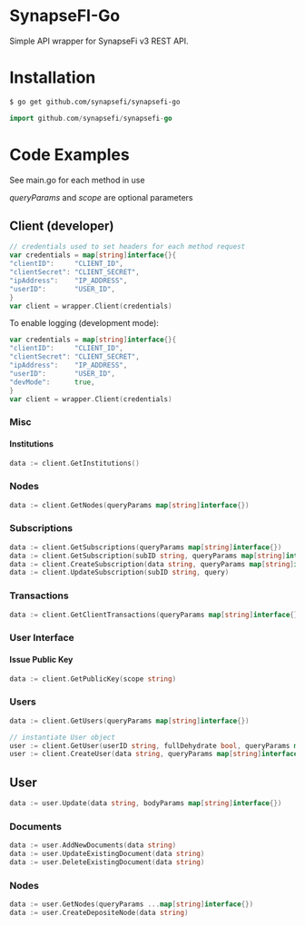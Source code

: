 # SynapseFI-Go
Simple API wrapper for SynapseFi v3 REST API.

# Installation
```bash
$ go get github.com/synapsefi/synapsefi-go
```

```go
import github.com/synapsefi/synapsefi-go
```

# Code Examples

See main.go for each method in use

*queryParams* and *scope* are optional parameters

## Client (developer)

```go
// credentials used to set headers for each method request
var credentials = map[string]interface{}{
"clientID":     "CLIENT_ID",
"clientSecret": "CLIENT_SECRET",
"ipAddress":    "IP_ADDRESS",
"userID":       "USER_ID",
}
var client = wrapper.Client(credentials)
```

To enable logging (development mode):

```go
var credentials = map[string]interface{}{
"clientID":     "CLIENT_ID",
"clientSecret": "CLIENT_SECRET",
"ipAddress":    "IP_ADDRESS",
"userID":       "USER_ID",
"devMode":      true,
}
var client = wrapper.Client(credentials)
```

### Misc

#### Institutions

```go
data := client.GetInstitutions()
```

### Nodes

```go
data := client.GetNodes(queryParams map[string]interface{})
```

### Subscriptions

```go
data := client.GetSubscriptions(queryParams map[string]interface{})
data := client.GetSubscription(subID string, queryParams map[string]interface{})
data := client.CreateSubscription(data string, queryParams map[string]interface{})
data := client.UpdateSubscription(subID string, query)
```

### Transactions

```go
data := client.GetClientTransactions(queryParams map[string]interface{})
```

### User Interface

#### Issue Public Key

```go
data := client.GetPublicKey(scope string)
```

### Users

```go
data := client.GetUsers(queryParams map[string]interface{})

// instantiate User object
user := client.GetUser(userID string, fullDehydrate bool, queryParams map[string]interface{})
user := client.CreateUser(data string, queryParams map[string]interface{})
```

## User

```go
data := user.Update(data string, bodyParams map[string]interface{})
```

### Documents

```go
data := user.AddNewDocuments(data string)
data := user.UpdateExistingDocument(data string)
data := user.DeleteExistingDocument(data string)
```

### Nodes

```go
data := user.GetNodes(queryParams ...map[string]interface{})
data := user.CreateDepositeNode(data string)
```
